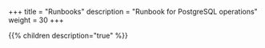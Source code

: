 +++
title = "Runbooks"
description = "Runbook for PostgreSQL operations"
weight = 30
+++


{{% children description="true" %}}
